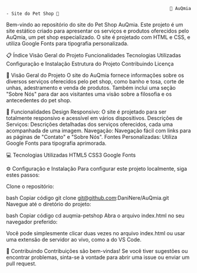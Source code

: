                                                                   🐾 AuQmia - Site do Pet Shop 🐶


Bem-vindo ao repositório do site do Pet Shop AuQmia. Este projeto é um site estático criado para apresentar os serviços e produtos oferecidos pelo AuQmia, um pet shop especializado. O site é projetado com HTML e CSS, e utiliza Google Fonts para tipografia personalizada.

📋 Índice
Visão Geral do Projeto
Funcionalidades
Tecnologias Utilizadas
Configuração e Instalação
Estrutura do Projeto
Contribuindo
Licença

📖 Visão Geral do Projeto
O site do AuQmia fornece informações sobre os diversos serviços oferecidos pelo pet shop, como banho e tosa, corte de unhas, adestramento e venda de produtos. Também inclui uma seção "Sobre Nós" para dar aos visitantes uma visão sobre a filosofia e os antecedentes do pet shop.

🌟 Funcionalidades
Design Responsivo: O site é projetado para ser totalmente responsivo e acessível em vários dispositivos.
Descrições de Serviços: Descrições detalhadas dos serviços oferecidos, cada uma acompanhada de uma imagem.
Navegação: Navegação fácil com links para as páginas de "Contato" e "Sobre Nós".
Fontes Personalizadas: Utiliza Google Fonts para tipografia aprimorada.

💻 Tecnologias Utilizadas
HTML5
CSS3
Google Fonts

⚙️ Configuração e Instalação
Para configurar este projeto localmente, siga estes passos:

Clone o repositório:

bash
Copiar código
git clone git@github.com:DaniNere/AuQmia.git
Navegue até o diretório do projeto:

bash
Copiar código
cd auqmia-petshop
Abra o arquivo index.html no seu navegador preferido:

Você pode simplesmente clicar duas vezes no arquivo index.html ou usar uma extensão de servidor ao vivo, como a do VS Code.

🤝 Contribuindo
Contribuições são bem-vindas! Se você tiver sugestões ou encontrar problemas, sinta-se à vontade para abrir uma issue ou enviar um pull request.


